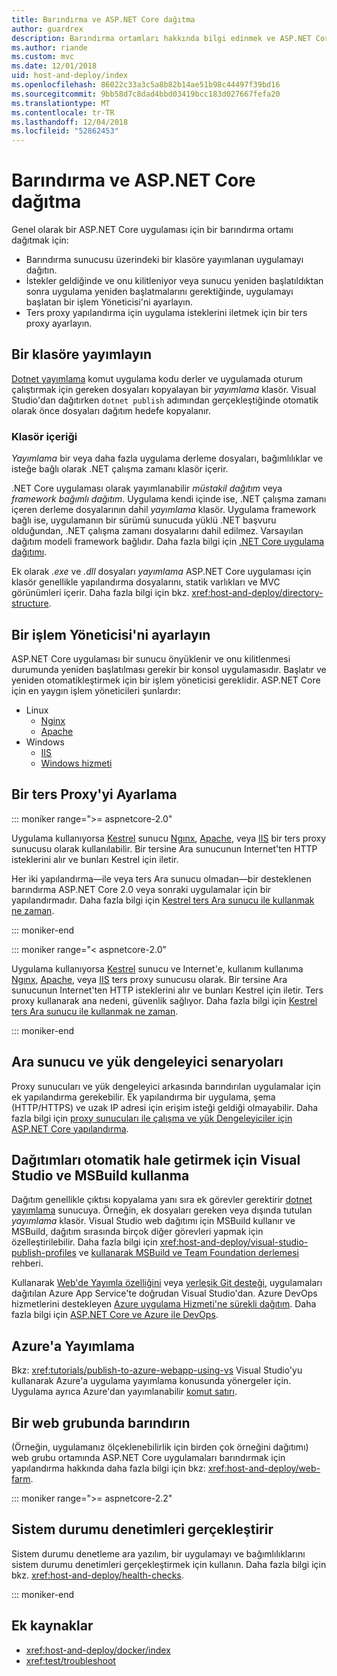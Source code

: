 ```yaml
---
title: Barındırma ve ASP.NET Core dağıtma
author: guardrex
description: Barındırma ortamları hakkında bilgi edinmek ve ASP.NET Core uygulamaları dağıtın.
ms.author: riande
ms.custom: mvc
ms.date: 12/01/2018
uid: host-and-deploy/index
ms.openlocfilehash: 86022c33a3c5a8b82b14ae51b98c44497f39bd16
ms.sourcegitcommit: 9bb58d7c8dad4bbd03419bcc183d027667fefa20
ms.translationtype: MT
ms.contentlocale: tr-TR
ms.lasthandoff: 12/04/2018
ms.locfileid: "52862453"
---
```

# <a name="host-and-deploy-aspnet-core"></a>Barındırma ve ASP.NET Core dağıtma

Genel olarak bir ASP.NET Core uygulaması için bir barındırma ortamı dağıtmak için:

* Barındırma sunucusu üzerindeki bir klasöre yayımlanan uygulamayı dağıtın.
* İstekler geldiğinde ve onu kilitleniyor veya sunucu yeniden başlatıldıktan sonra uygulama yeniden başlatmalarını gerektiğinde, uygulamayı başlatan bir işlem Yöneticisi'ni ayarlayın.
* Ters proxy yapılandırma için uygulama isteklerini iletmek için bir ters proxy ayarlayın.

## <a name="publish-to-a-folder"></a>Bir klasöre yayımlayın

[Dotnet yayımlama](/dotnet/core/tools/dotnet-publish) komut uygulama kodu derler ve uygulamada oturum çalıştırmak için gereken dosyaları kopyalayan bir *yayımlama* klasör. Visual Studio'dan dağıtırken `dotnet publish` adımından gerçekleştiğinde otomatik olarak önce dosyaları dağıtım hedefe kopyalanır.

### <a name="folder-contents"></a>Klasör içeriği

*Yayımlama* bir veya daha fazla uygulama derleme dosyaları, bağımlılıklar ve isteğe bağlı olarak .NET çalışma zamanı klasör içerir.

.NET Core uygulaması olarak yayımlanabilir *müstakil dağıtım* veya *framework bağımlı dağıtım*. Uygulama kendi içinde ise, .NET çalışma zamanı içeren derleme dosyalarının dahil *yayımlama* klasör. Uygulama framework bağlı ise, uygulamanın bir sürümü sunucuda yüklü .NET başvuru olduğundan, .NET çalışma zamanı dosyalarını dahil edilmez. Varsayılan dağıtım modeli framework bağlıdır. Daha fazla bilgi için [.NET Core uygulama dağıtımı](/dotnet/core/deploying/).

Ek olarak *.exe* ve *.dll* dosyaları *yayımlama* ASP.NET Core uygulaması için klasör genellikle yapılandırma dosyalarını, statik varlıkları ve MVC görünümleri içerir. Daha fazla bilgi için bkz. <xref:host-and-deploy/directory-structure>.

## <a name="set-up-a-process-manager"></a>Bir işlem Yöneticisi'ni ayarlayın

ASP.NET Core uygulaması bir sunucu önyüklenir ve onu kilitlenmesi durumunda yeniden başlatılması gerekir bir konsol uygulamasıdır. Başlatır ve yeniden otomatikleştirmek için bir işlem yöneticisi gereklidir. ASP.NET Core için en yaygın işlem yöneticileri şunlardır:

* Linux
  * [Nginx](xref:host-and-deploy/linux-nginx)
  * [Apache](xref:host-and-deploy/linux-apache)
* Windows
  * [IIS](xref:host-and-deploy/iis/index)
  * [Windows hizmeti](xref:host-and-deploy/windows-service)

## <a name="set-up-a-reverse-proxy"></a>Bir ters Proxy'yi Ayarlama

::: moniker range=">= aspnetcore-2.0"

Uygulama kullanıyorsa [Kestrel](xref:fundamentals/servers/kestrel) sunucu [Ngınx](xref:host-and-deploy/linux-nginx), [Apache](xref:host-and-deploy/linux-apache), veya [IIS](xref:host-and-deploy/iis/index) bir ters proxy sunucusu olarak kullanılabilir. Bir tersine Ara sunucunun Internet'ten HTTP isteklerini alır ve bunları Kestrel için iletir.

Her iki yapılandırma&mdash;ile veya ters Ara sunucu olmadan&mdash;bir desteklenen barındırma ASP.NET Core 2.0 veya sonraki uygulamalar için bir yapılandırmadır. Daha fazla bilgi için [Kestrel ters Ara sunucu ile kullanmak ne zaman](xref:fundamentals/servers/kestrel#when-to-use-kestrel-with-a-reverse-proxy).

::: moniker-end

::: moniker range="< aspnetcore-2.0"

Uygulama kullanıyorsa [Kestrel](xref:fundamentals/servers/kestrel) sunucu ve Internet'e, kullanım kullanıma [Ngınx](xref:host-and-deploy/linux-nginx), [Apache](xref:host-and-deploy/linux-apache), veya [IIS](xref:host-and-deploy/iis/index) ters proxy sunucusu olarak. Bir tersine Ara sunucunun Internet'ten HTTP isteklerini alır ve bunları Kestrel için iletir. Ters proxy kullanarak ana nedeni, güvenlik sağlıyor. Daha fazla bilgi için [Kestrel ters Ara sunucu ile kullanmak ne zaman](xref:fundamentals/servers/kestrel?tabs=aspnetcore1x#when-to-use-kestrel-with-a-reverse-proxy).

::: moniker-end

## <a name="proxy-server-and-load-balancer-scenarios"></a>Ara sunucu ve yük dengeleyici senaryoları

Proxy sunucuları ve yük dengeleyici arkasında barındırılan uygulamalar için ek yapılandırma gerekebilir. Ek yapılandırma bir uygulama, şema (HTTP/HTTPS) ve uzak IP adresi için erişim isteği geldiği olmayabilir. Daha fazla bilgi için [proxy sunucuları ile çalışma ve yük Dengeleyiciler için ASP.NET Core yapılandırma](xref:host-and-deploy/proxy-load-balancer).

## <a name="use-visual-studio-and-msbuild-to-automate-deployments"></a>Dağıtımları otomatik hale getirmek için Visual Studio ve MSBuild kullanma

Dağıtım genellikle çıktısı kopyalama yanı sıra ek görevler gerektirir [dotnet yayımlama](/dotnet/core/tools/dotnet-publish) sunucuya. Örneğin, ek dosyaları gereken veya dışında tutulan *yayımlama* klasör. Visual Studio web dağıtımı için MSBuild kullanır ve MSBuild, dağıtım sırasında birçok diğer görevleri yapmak için özelleştirilebilir. Daha fazla bilgi için <xref:host-and-deploy/visual-studio-publish-profiles> ve [kullanarak MSBuild ve Team Foundation derlemesi](http://msbuildbook.com/) rehberi.

Kullanarak [Web'de Yayımla özelliğini](xref:tutorials/publish-to-azure-webapp-using-vs) veya [yerleşik Git desteği](xref:host-and-deploy/azure-apps/azure-continuous-deployment), uygulamaları dağıtılan Azure App Service'te doğrudan Visual Studio'dan. Azure DevOps hizmetlerini destekleyen [Azure uygulama Hizmeti'ne sürekli dağıtım](/azure/devops/pipelines/targets/webapp). Daha fazla bilgi için [ASP.NET Core ve Azure ile DevOps](xref:azure/devops/index).

## <a name="publish-to-azure"></a>Azure'a Yayımlama

Bkz: <xref:tutorials/publish-to-azure-webapp-using-vs> Visual Studio'yu kullanarak Azure'a uygulama yayımlama konusunda yönergeler için. Uygulama ayrıca Azure'dan yayımlanabilir [komut satırı](/azure/app-service/app-service-web-get-started-dotnet).

## <a name="host-in-a-web-farm"></a>Bir web grubunda barındırın

(Örneğin, uygulamanız ölçeklenebilirlik için birden çok örneğini dağıtımı) web grubu ortamında ASP.NET Core uygulamaları barındırmak için yapılandırma hakkında daha fazla bilgi için bkz: <xref:host-and-deploy/web-farm>.

::: moniker range=">= aspnetcore-2.2"

## <a name="perform-health-checks"></a>Sistem durumu denetimleri gerçekleştirir

Sistem durumu denetleme ara yazılım, bir uygulamayı ve bağımlılıklarını sistem durumu denetimleri gerçekleştirmek için kullanın. Daha fazla bilgi için bkz. <xref:host-and-deploy/health-checks>.

::: moniker-end

## <a name="additional-resources"></a>Ek kaynaklar

* <xref:host-and-deploy/docker/index>
* <xref:test/troubleshoot>
